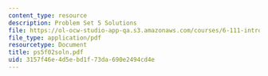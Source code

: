 ```yaml
---
content_type: resource
description: Problem Set 5 Solutions
file: https://ol-ocw-studio-app-qa.s3.amazonaws.com/courses/6-111-introductory-digital-systems-laboratory-fall-2002/3157f46e4d5ebd1f73da690e2494cd4e_ps5f02soln.pdf
file_type: application/pdf
resourcetype: Document
title: ps5f02soln.pdf
uid: 3157f46e-4d5e-bd1f-73da-690e2494cd4e
---
```

